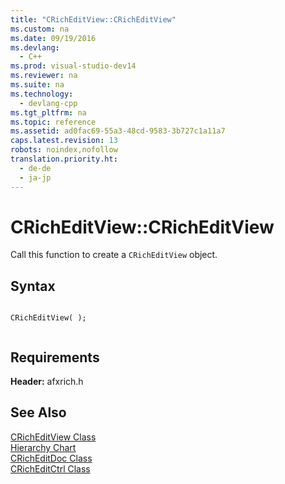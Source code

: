 ```yaml
---
title: "CRichEditView::CRichEditView"
ms.custom: na
ms.date: 09/19/2016
ms.devlang: 
  - C++
ms.prod: visual-studio-dev14
ms.reviewer: na
ms.suite: na
ms.technology: 
  - devlang-cpp
ms.tgt_pltfrm: na
ms.topic: reference
ms.assetid: ad0fac69-55a3-48cd-9583-3b727c1a11a7
caps.latest.revision: 13
robots: noindex,nofollow
translation.priority.ht: 
  - de-de
  - ja-jp
---
```

# CRichEditView::CRichEditView
Call this function to create a `CRichEditView` object.  
  
## Syntax  
  
```  
  
CRichEditView( );  
  
```  
  
## Requirements  
 **Header:** afxrich.h  
  
## See Also  
 [CRichEditView Class](../vs140/CRichEditView-Class.md)   
 [Hierarchy Chart](../vs140/Hierarchy-Chart.md)   
 [CRichEditDoc Class](../vs140/CRichEditDoc-Class.md)   
 [CRichEditCtrl Class](../vs140/CRichEditCtrl-Class.md)
